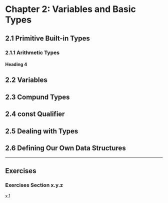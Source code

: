 # Chapter 2: Variables and Basic Types

## 2.1 Primitive Built-in Types

### 2.1.1 Arithmetic Types

#### Heading 4

## 2.2 Variables

## 2.3 Compund Types

## 2.4 const Qualifier

## 2.5 Dealing with  Types

## 2.6 Defining Our Own Data Structures



---

##  Exercises

### Exercises Section x.y.z

x.1

```powershell
```



#### 